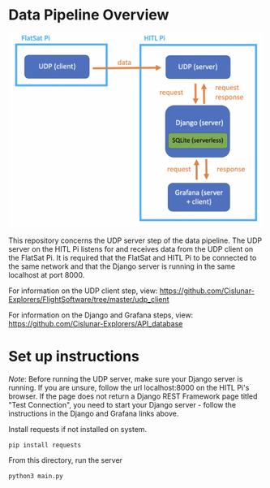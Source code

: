 # Data Pipeline Overview
<p align="center">
  <img src="/UDP_groundstation/media/schematic.png" width="500" title="hover text" alt="data pipeline schematic here">
</p>

This repository concerns the UDP server step of the data pipeline. The UDP server on the HITL Pi listens for and receives data from the UDP client on the FlatSat Pi. It is required that the FlatSat and HITL Pi to be connected to the same network and that the Django server is running in the same localhost at port 8000.

For information on the UDP client step, view: https://github.com/Cislunar-Explorers/FlightSoftware/tree/master/udp_client

For information on the Django and Grafana steps, view: https://github.com/Cislunar-Explorers/API_database


# Set up instructions
<i>Note</i>: Before running the UDP server, make sure your Django server is running. If you are unsure, follow the url localhost:8000 on the HITL Pi's browser. If the page does not return a Django REST Framework page titled "Test Connection", you need to start your Django server - follow the instructions in the Django and Grafana links above. 

Install requests if not installed on system.
```
pip install requests
```

From this directory, run the server
```
python3 main.py
```
